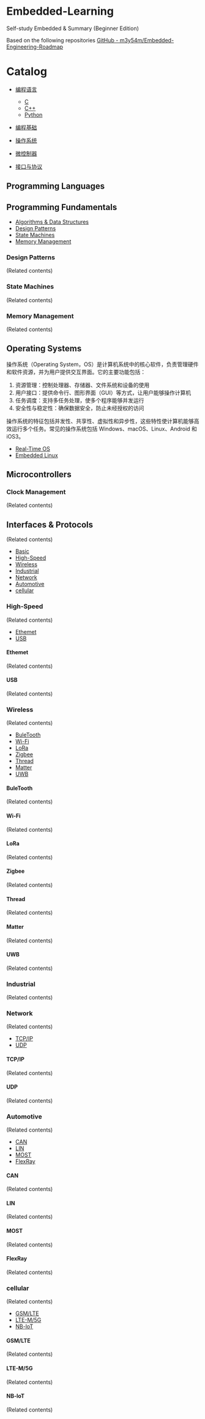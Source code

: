 # Embedded-Learning
Self-study Embedded & Summary (Beginner Edition)

Based on the following repositories
[GitHub - m3y54m/Embedded-Engineering-Roadmap](https://github.com/m3y54m/Embedded-Engineering-Roadmap "https://github.com/m3y54m/Embedded-Engineering-Roadmap")

# Catalog
- [编程语言](#programming-languages)
  - [C](https://github.com/XuechengR/Embedded-Learning/tree/main/Embedded-Learning/Programming%20Languages/C/README_C.md)
  - [C++](#c-1)  
  - [Python](#python)
- [编程基础](#programming-fundamentals)
  
- [操作系统](#operating-systems)
  
- [微控制器](#microcontrollers)
- [接口与协议](#interfaces--protocols)

## Programming Languages

## Programming Fundamentals
- [Algorithms & Data Structures](#algorithms--data-structures)
- [Design Patterns](#design-patterns)
- [State Machines](#state-machines)
- [Memory Management](#memory-management)

### Design Patterns
(Related contents)
### State Machines
(Related contents)
### Memory Management
(Related contents)



## Operating Systems  
操作系统（Operating System，OS）是计算机系统中的核心软件，负责管理硬件和软件资源，并为用户提供交互界面。它的主要功能包括：
1. 资源管理：控制处理器、存储器、文件系统和设备的使用
2. 用户接口：提供命令行、图形界面（GUI）等方式，让用户能够操作计算机
3. 任务调度：支持多任务处理，使多个程序能够并发运行
4. 安全性与稳定性：确保数据安全，防止未经授权的访问

操作系统的特征包括并发性、共享性、虚拟性和异步性，这些特性使计算机能够高效运行多个任务。常见的操作系统包括 Windows、macOS、Linux、Android 和 iOS3。

-  [Real-Time OS](#real-time-os)
-  [Embedded Linux](#embedded-linux)



## Microcontrollers


### Clock Management
(Related contents)

## Interfaces & Protocols
(Related contents)
- [Basic](#basic)
- [High-Speed](#high-speed)    
- [Wireless](#wireless)    
- [Industrial](#industrial)   
- [Network](#network) 
- [Automotive](#automotive)  
- [cellular](#cellular)  

### High-Speed
(Related contents)
- [Ethemet](#ethemet)
- [USB](#usb)

#### Ethemet
(Related contents)
#### USB
(Related contents)

### Wireless
(Related contents)
- [BuleTooth](#buletooth)
- [Wi-Fi](#wi-fi)
- [LoRa](#lora)
- [Zigbee](#zigbee)
- [Thread](#thread)
- [Matter](#matter)
- [UWB](#uwb)

#### BuleTooth
(Related contents)
#### Wi-Fi
(Related contents)
#### LoRa
(Related contents)
#### Zigbee
(Related contents)
#### Thread
(Related contents)
#### Matter
(Related contents)
#### UWB
(Related contents)

### Industrial
(Related contents)

### Network
(Related contents)
- [TCP/IP](#tcpip)
- [UDP](#udp)

#### TCP/IP
(Related contents)
#### UDP
(Related contents)

### Automotive
(Related contents)
- [CAN](#can)
- [LIN](#lin)
- [MOST](#most)
- [FlexRay](#flexray)

#### CAN
(Related contents)
#### LIN
(Related contents)
#### MOST
(Related contents)
#### FlexRay
(Related contents)

### cellular
(Related contents)
- [GSM/LTE](#gsmlte)
- [LTE-M/5G](#lte-m5g)
- [NB-loT](#nb-lot)

#### GSM/LTE
(Related contents)
#### LTE-M/5G
(Related contents)
#### NB-loT
(Related contents)























